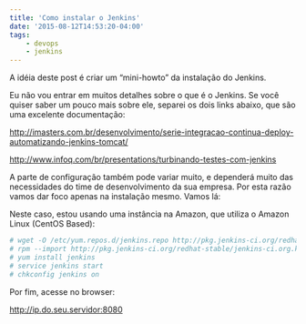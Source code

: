 ```yaml
---
title: 'Como instalar o Jenkins'
date: '2015-08-12T14:53:20-04:00'
tags:
    - devops
    - jenkins
---
```


A idéia deste post é criar um “mini-howto” da instalação do Jenkins.

Eu não vou entrar em muitos detalhes sobre o que é o Jenkins. Se você quiser saber um pouco mais sobre ele, separei os dois links abaixo, que são uma excelente documentação:

<http://imasters.com.br/desenvolvimento/serie-integracao-continua-deploy-automatizando-jenkins-tomcat/>

<http://www.infoq.com/br/presentations/turbinando-testes-com-jenkins>

A parte de configuração também pode variar muito, e dependerá muito das necessidades do time de desenvolvimento da sua empresa. Por esta razão vamos dar foco apenas na instalação mesmo. Vamos lá:

Neste caso, estou usando uma instância na Amazon, que utiliza o Amazon Linux (CentOS Based):

```bash
# wget -O /etc/yum.repos.d/jenkins.repo http://pkg.jenkins-ci.org/redhat-stable/jenkins.repo
# rpm --import http://pkg.jenkins-ci.org/redhat-stable/jenkins-ci.org.key
# yum install jenkins
# service jenkins start
# chkconfig jenkins on
```

Por fim, acesse no browser:

http://ip.do.seu.servidor:8080
